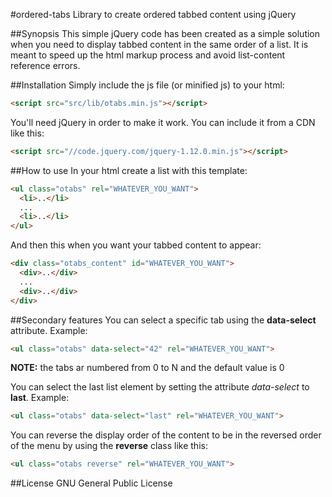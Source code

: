 #ordered-tabs
Library to create ordered tabbed content using jQuery

##Synopsis
This simple jQuery code has been created as a simple solution when you need to display tabbed content in the same order of a list. It is meant to speed up the html markup process and avoid list-content reference errors.

##Installation
Simply include the js file (or minified js) to your html:
```html
<script src="src/lib/otabs.min.js"></script>
```

You'll need jQuery in order to make it work. You can include it from a CDN like this:
```html
<script src="//code.jquery.com/jquery-1.12.0.min.js"></script>
```

##How to use
In your html create a list with this template:
```html
<ul class="otabs" rel="WHATEVER_YOU_WANT">
  <li>..</li>
  ...
  <li>..</li>
</ul>
```

And then this when you want your tabbed content to appear:
```html
<div class="otabs_content" id="WHATEVER_YOU_WANT">
  <div>..</div>
  ...
  <div>..</div>
</div>
```

##Secondary features
You can select a specific tab using the <b>data-select</b> attribute. Example:
```html
<ul class="otabs" data-select="42" rel="WHATEVER_YOU_WANT">
```
<b>NOTE:</b> the tabs ar numbered from 0 to N and the default value is 0

You can select the last list element by setting the attribute <i>data-select</i> to <b>last</b>. Example:
```html
<ul class="otabs" data-select="last" rel="WHATEVER_YOU_WANT">
```

You can reverse the display order of the content to be in the reversed order of the menu by using the <b>reverse</b> class like this:
```html
<ul class="otabs reverse" rel="WHATEVER_YOU_WANT">
```


##License
 GNU General Public License
